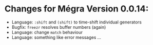 # Changes for Mégra Version 0.0.14:

* Language: `:shift` and `(shift)` to time-shift individual generators
* Bugfix: `freezr` resolves buffer numbers (again)
* Language: change `match` behaviour
* Language: something like error messages ...
